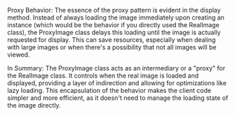Proxy Behavior:
The essence of the proxy pattern is evident in the display method. Instead of always loading the image immediately upon creating an instance (which would be the behavior if you directly used the RealImage class), the ProxyImage class delays this loading until the image is actually requested for display. This can save resources, especially when dealing with large images or when there's a possibility that not all images will be viewed.

In Summary:
The ProxyImage class acts as an intermediary or a "proxy" for the RealImage class. It controls when the real image is loaded and displayed, providing a layer of indirection and allowing for optimizations like lazy loading. This encapsulation of the behavior makes the client code simpler and more efficient, as it doesn't need to manage the loading state of the image directly.